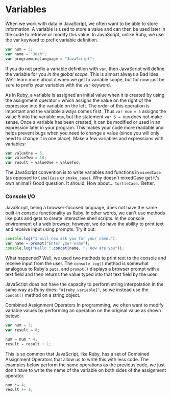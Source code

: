 # Variables
When we work with data in JavaScript, we often want to be able to store information. A variable is used to store a value and can then be used later in the code to retrieve or modify this value. In JavaScript, unlike Ruby, we use the var keyword to prefix variable definition.

```javascript
var num = 5;
var name = "Josh";
var programmingLanguage = "JavaScript";
```

If you do not prefix a variable definition with `var`, then JavaScript will define the variable for you *in the global scope.* This is almost always a Bad Idea. We'll learn more about it when we get to variable scope, but for now just be sure to prefix your variables with the `var` keyword.

As in Ruby, a variable is assigned an initial value when it is created by using the assignment operator `=` which assigns the value on the right of the expression into the variable on the left. The order of this operation is important and the variable always comes first. Thus `var num = 5` assigns the value 5 into the variable `num`, but the statement `var 5 = num` does not make sense. Once a variable has been created, it can be modified or used in an expression later in your program. This makes your code more readable and helps prevent bugs when you need to change a value (since you will only need to change it in one place). Make a few variables and expressions with variables:

```javascript
var valueOne = 5;
var valueTwo = 10;
var result = valueOne + valueTwo;
```

The JavaScript convention is to write variables and functions in `mixedCase` (as opposed to `CamelCase` or `snake_case`). Why doesn't mixedCase get it's own animal? Good question. It should. How about... `turtleCase.` Better.

### Console I/O
JavaScript, being a browser-focused language, does not have the same built-in console functionality as Ruby. In other words, we can't use methods like puts and gets to create interactive shell scripts. In the console environment of a web browser, however, we do have the ability to print text and receive input using prompts. Try it out:

```javascript
console.log("I will now ask you for your name.");
var name = prompt("Enter your name");
console.log("Hello ".concat(name, ". How are you"));
```

What happened? Well, we used two methods to print text to the console and receive input from the user. The `console.log()` method is somewhat analogous to Ruby's `puts`, and `prompt()` displays a browser prompt with a text field and then returns the value typed into that text field by the user.

JavaScript does not have the capacity to perform string interpolation in the same way as Ruby does: `"#{ruby_variable}"`, so we instead use the `concat()` method on a string object.

Combined Assignment Operators
In programming, we often want to modify variable values by performing an operation on the original value as shown below:

```javascript
var num = 3;
var result = 0;

num = num * 4;
result = result + 1;
```

This is so common that JavaScript, like Ruby, has a set of Combined Assignment Operators that allow us to write this with less code. The examples below perform the same operations as the previous code, we just don't have to write the name of the variable on both sides of the assignment operator.

```javascript
num *= 4;
result += 1;
```